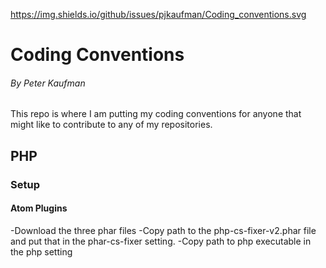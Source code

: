 https://img.shields.io/github/issues/pjkaufman/Coding_conventions.svg
# Coding Conventions
###### By Peter Kaufman
This repo is where I am putting my coding conventions for anyone that might like to contribute to any of my repositories. 
## PHP
### Setup
#### Atom Plugins
-Download the three phar files
-Copy path to the php-cs-fixer-v2.phar file and put that in the phar-cs-fixer setting.
-Copy path to php executable in the php setting
